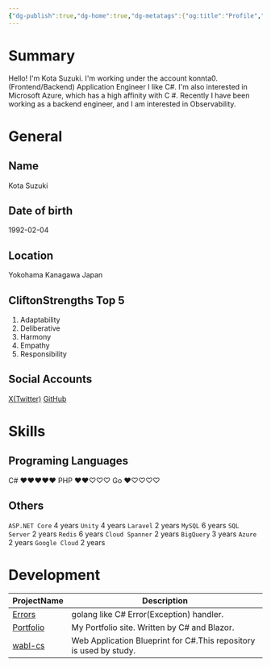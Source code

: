 ```yaml
---
{"dg-publish":true,"dg-home":true,"dg-metatags":{"og:title":"Profile","og:image":"https://raw.githubusercontent.com/konnta0/blog2/refs/heads/main/konnta0.jpg","twitter:card":"summary","twitter:title":"Profile","twitter:image":"https://raw.githubusercontent.com/konnta0/blog2/refs/heads/main/konnta0.jpg","twitter:site":"@konnta0"},"permalink":"/Profile/","metatags":{"og:title":"Profile","og:image":"https://raw.githubusercontent.com/konnta0/blog2/refs/heads/main/konnta0.jpg","twitter:card":"summary","twitter:title":"Profile","twitter:image":"https://raw.githubusercontent.com/konnta0/blog2/refs/heads/main/konnta0.jpg","twitter:site":"@konnta0"},"tags":["gardenEntry"],"dgPassFrontmatter":true,"created":"2025-02-03T05:53:54.197+09:00"}
---
```


# Summary
Hello! I'm
Kota Suzuki.  I'm working under the account konnta0.
(Frontend/Backend) Application Engineer
I like C#. I'm also interested in Microsoft Azure, which has a high affinity with C #.
Recently I have been working as a backend engineer, and I am interested in Observability.

# General
## Name
Kota Suzuki
## Date of birth
1992-02-04
## Location
Yokohama Kanagawa Japan
## CliftonStrengths Top 5
1. Adaptability
2. Deliberative
3. Harmony
4. Empathy
5. Responsibility
## Social Accounts
[X(Twitter)](https://x.com/konnta0)
[GitHub](https://github.com/konnta0)
# Skills
## Programing Languages
C# ♥♥♥♥♥
PHP ♥♥♡♡♡
Go ♥♡♡♡♡

## Others
`ASP.NET Core` 4 years
`Unity` 4 years
`Laravel` 2 years
`MySQL`  6 years
`SQL Server` 2 years
`Redis` 6 years
`Cloud Spanner` 2 years
`BigQuery` 3 years
`Azure` 2 years
`Google Cloud` 2 years

# Development
| ProjectName                                       | Description                                                        |
| ------------------------------------------------- | ------------------------------------------------------------------ |
| [Errors](https://github.com/konnta0/Errors)       | golang like C# Error(Exception) handler.                           |
| [Portfolio](https://github.com/konnta0/Portfolio) | My Portfolio site. Written by C# and Blazor.                       |
| [wabl-cs](https://github.com/konnta0/wabl-cs)     | Web Application Blueprint for C#.This repository is used by study. |
